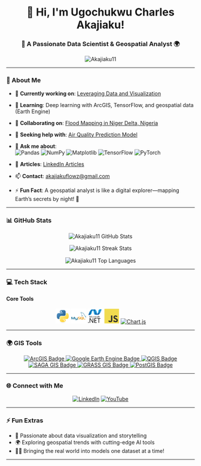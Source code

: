 <h1 align="center">👋 Hi, I'm Ugochukwu Charles Akajiaku!</h1>
<h3 align="center">🌟 A Passionate Data Scientist & Geospatial Analyst 🌍</h3>

<p align="center">
  <img src="https://komarev.com/ghpvc/?username=eteh1&label=Profile%20views&color=blueviolet&style=flat" alt="Akajiaku11" />
</p>

---

### 🚀 About Me  

- 🔭 **Currently working on**: [Leveraging Data and Visualization](https://github.com/Akajiaku11/Leveraging-Data-and-Visualization-to-Understand-the-2024-Brazil-Floods)  
- 🌱 **Learning**: Deep learning with ArcGIS, TensorFlow, and geospatial data (Earth Engine)  
- 👯 **Collaborating on**: [Flood Mapping in Niger Delta, Nigeria](https://github.com/Akajiaku11/Flood-Mapping-and-Monitoring-in-Niger-Delta-Nigeria-)  
- 🤝 **Seeking help with**: [Air Quality Prediction Model](https://github.com/Akajiaku11/Air-Quality-Prediction-Model)  
- 💬 **Ask me about**:  
  ![Pandas](https://img.shields.io/badge/Pandas-%231572B6.svg?style=for-the-badge&logo=pandas&logoColor=white)
  ![NumPy](https://img.shields.io/badge/NumPy-%23013243.svg?style=for-the-badge&logo=numpy&logoColor=white)
  ![Matplotlib](https://img.shields.io/badge/Matplotlib-%23DA291C.svg?style=for-the-badge&logoColor=white)
  ![TensorFlow](https://img.shields.io/badge/TensorFlow-%23FF6F00.svg?style=for-the-badge&logo=tensorflow&logoColor=white)
  ![PyTorch](https://img.shields.io/badge/PyTorch-%23EE4C2C.svg?style=for-the-badge&logo=pytorch&logoColor=white)  

- 📝 **Articles**: [LinkedIn Articles](https://www.linkedin.com/in/akajiaku)  
- 📫 **Contact**: [akajiakuflowz@gmail.com](akajiakuflowz@gmail.com)  
- ⚡ **Fun Fact**: A geospatial analyst is like a digital explorer—mapping Earth’s secrets by night! 🌌  

---

### 📊 GitHub Stats  

<p align="center">
  <img align="center" src="https://github-readme-stats.vercel.app/api?username=Akajiaku11&show_icons=true&hide_border=true&theme=radical" alt="Akajiaku11 GitHub Stats" />
</p>  
<p align="center">
  <img align="center" src="https://github-readme-streak-stats.herokuapp.com/?user=Akajiaku11&theme=radical&hide_border=true" alt="Akajiaku11 Streak Stats" />
</p>  
<p align="center">
  <img align="center" src="https://github-readme-stats.vercel.app/api/top-langs/?username=Akajiaku11&theme=radical&layout=compact&hide_border=true" alt="Akajiaku11 Top Languages" />
</p>  

---

### 💻 Tech Stack  

#### Core Tools  
<p align="center">
  <a href="https://www.python.org"><img src="https://raw.githubusercontent.com/devicons/devicon/master/icons/python/python-original.svg" alt="Python" width="40" height="40"/></a>  
  <a href="https://www.mysql.com/"><img src="https://raw.githubusercontent.com/devicons/devicon/master/icons/mysql/mysql-original-wordmark.svg" alt="MySQL" width="40" height="40"/></a>  
  <a href="https://dotnet.microsoft.com/"><img src="https://raw.githubusercontent.com/devicons/devicon/master/icons/dot-net/dot-net-original-wordmark.svg" alt="DotNet" width="40" height="40"/></a>  
  <a href="https://developer.mozilla.org/en-US/docs/Web/JavaScript"><img src="https://raw.githubusercontent.com/devicons/devicon/master/icons/javascript/javascript-original.svg" alt="JavaScript" width="40" height="40"/></a>  
  <a href="https://www.chartjs.org"><img src="https://www.chartjs.org/media/logo-title.svg" alt="Chart.js" width="40" height="40"/></a>  
</p>

---

### 🌍 GIS Tools

<p align="center"> <a href="https://www.esri.com/en-us/arcgis/products/arcgis-pro/overview" target="_blank"> <img src="https://img.shields.io/badge/ArcGIS-%23f47920.svg?style=for-the-badge&logo=arcgis&logoColor=white" alt="ArcGIS Badge"/> </a> <a href="https://earthengine.google.com/" target="_blank"> <img src="https://img.shields.io/badge/Google%20Earth%20Engine-%234285F4.svg?style=for-the-badge&logo=googleearth&logoColor=white" alt="Google Earth Engine Badge"/> </a> <a href="https://qgis.org/" target="_blank"> <img src="https://img.shields.io/badge/QGIS-%23A6CE39.svg?style=for-the-badge&logo=qgis&logoColor=white" alt="QGIS Badge"/> </a> <a href="https://saga-gis.sourceforge.io/en/index.html" target="_blank"> <img src="https://img.shields.io/badge/SAGA%20GIS-%23005588.svg?style=for-the-badge&logo=geography&logoColor=white" alt="SAGA GIS Badge"/> </a> <a href="https://grass.osgeo.org/" target="_blank"> <img src="https://img.shields.io/badge/GRASS%20GIS-%2364A33E.svg?style=for-the-badge&logo=grass&logoColor=white" alt="GRASS GIS Badge"/> </a> <a href="https://postgis.net/" target="_blank"> <img src="https://img.shields.io/badge/PostGIS-%234F5155.svg?style=for-the-badge&logo=postgresql&logoColor=white" alt="PostGIS Badge"/> </a> 
</p>

---

### 🌐 Connect with Me  

<p align="center">
  <a href="https://linkedin.com/in/akajiaku" target="_blank"><img src="https://img.shields.io/badge/LinkedIn-%230A66C2.svg?style=for-the-badge&logo=linkedin&logoColor=white" alt="LinkedIn"></a>  
  <a href="https://www.youtube.com/@akajiaku" target="_blank"><img src="https://img.shields.io/badge/YouTube-%23FF0000.svg?style=for-the-badge&logo=youtube&logoColor=white" alt="YouTube"></a>  
</p>  

---

### ⚡ Fun Extras  

- 🎨 Passionate about data visualization and storytelling  
- 🌍 Exploring geospatial trends with cutting-edge AI tools  
- 🧑‍🔬 Bringing the real world into models one dataset at a time!  

---

